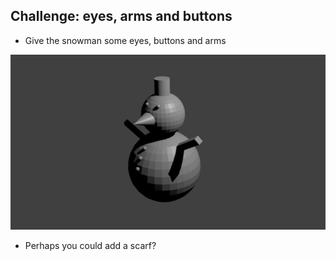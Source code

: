 ## Challenge: eyes, arms and buttons

+ Give the snowman some eyes, buttons and arms

![Eyes buttons and arms](images/blender-snowman.png)

+ Perhaps you could add a scarf?
